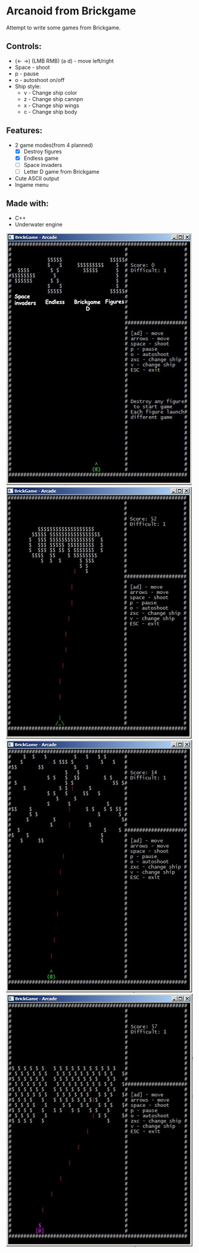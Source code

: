 ﻿# Arcanoid from Brickgame

Attempt to write some games from Brickgame.

## Controls:
 * (← →) (LMB RMB) (a d) - move left/right
 * Space - shoot
 * р - pause
 * о - autoshoot on/off
 * Ship style:
	* v - Change ship color
	* z - Change ship cannpn
	* x - Change ship wings
	* c - Change ship body

## Features:
 * 2 game modes(from 4 planned)
 	- [X] Destroy figures
 	- [X] Endless game
	- [ ] Space invaders
	- [ ] Letter D game from Brickgame
 * Cute ASCII output
 * Ingame menu

## Made with:
 * C++
 * Underwater engine

![](readme/img1.jpg)
![](readme/img2.jpg)
![](readme/img3.jpg)
![](readme/img4.jpg)
